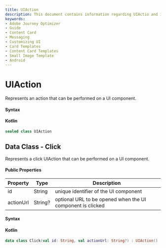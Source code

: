 ```yaml
---
title: UIAction
description: This document contains information regarding UIActio and it's action types.
keywords:
- Adobe Journey Optimizer
- Guide
- Content Card
- Messaging
- Customizing UI
- Card Templates
- Content Card Templates
- Small Image Template
- Android
---
```


# UIAction

Represents an action that can be performed on a UI component.

#### Syntax

<CodeBlock slots="heading, code" repeat="1" languages="Kotlin" />

#### Kotlin

``` kotlin
sealed class UIAction
```

## Data Class - Click

Represents a click UIAction that can be performed on a UI component.

#### Public Properties

| Property  | Type    | Description                                                |
| --------- | ------- | ---------------------------------------------------------- |
| id        | String  | unique identifier of the UI component                      |
| actionUrl | String? | optional URL to be opened when the UI component is clicked |

#### Syntax

<CodeBlock slots="heading, code" repeat="1" languages="Kotlin" />

#### Kotlin

``` kotlin
data class Click(val id: String, val actionUrl: String?) : UIAction()
```

